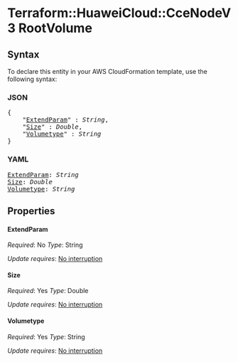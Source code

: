 # Terraform::HuaweiCloud::CceNodeV3 RootVolume

## Syntax

To declare this entity in your AWS CloudFormation template, use the following syntax:

### JSON

<pre>
{
    "<a href="#extendparam" title="ExtendParam">ExtendParam</a>" : <i>String</i>,
    "<a href="#size" title="Size">Size</a>" : <i>Double</i>,
    "<a href="#volumetype" title="Volumetype">Volumetype</a>" : <i>String</i>
}
</pre>

### YAML

<pre>
<a href="#extendparam" title="ExtendParam">ExtendParam</a>: <i>String</i>
<a href="#size" title="Size">Size</a>: <i>Double</i>
<a href="#volumetype" title="Volumetype">Volumetype</a>: <i>String</i>
</pre>

## Properties

#### ExtendParam

_Required_: No
_Type_: String

_Update requires_: [No interruption](https://docs.aws.amazon.com/AWSCloudFormation/latest/UserGuide/using-cfn-updating-stacks-update-behaviors.html#update-no-interrupt)

#### Size

_Required_: Yes
_Type_: Double

_Update requires_: [No interruption](https://docs.aws.amazon.com/AWSCloudFormation/latest/UserGuide/using-cfn-updating-stacks-update-behaviors.html#update-no-interrupt)

#### Volumetype

_Required_: Yes
_Type_: String

_Update requires_: [No interruption](https://docs.aws.amazon.com/AWSCloudFormation/latest/UserGuide/using-cfn-updating-stacks-update-behaviors.html#update-no-interrupt)

